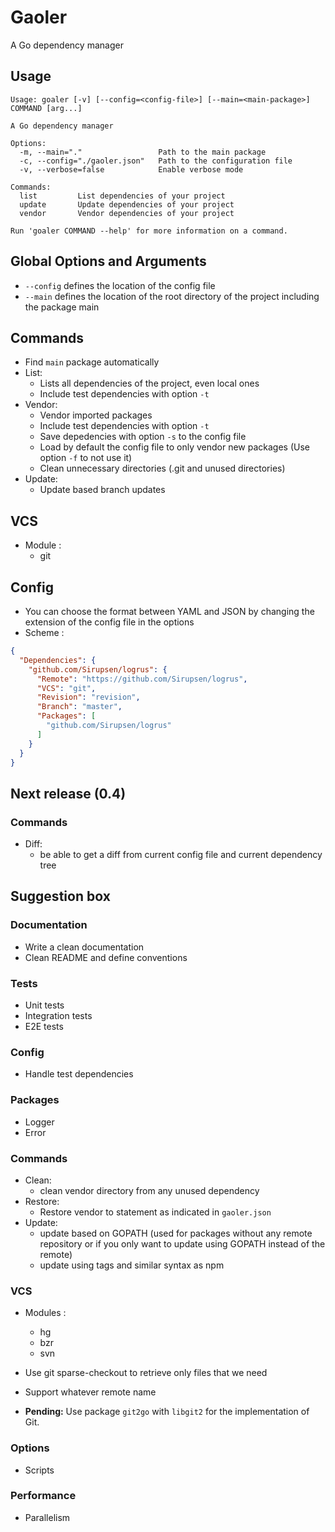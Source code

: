 # Gaoler

A Go dependency manager

## Usage

```
Usage: goaler [-v] [--config=<config-file>] [--main=<main-package>] COMMAND [arg...]

A Go dependency manager

Options:
  -m, --main="."                 Path to the main package
  -c, --config="./gaoler.json"   Path to the configuration file
  -v, --verbose=false            Enable verbose mode

Commands:
  list         List dependencies of your project
  update       Update dependencies of your project
  vendor       Vendor dependencies of your project

Run 'goaler COMMAND --help' for more information on a command.
```

## Global Options and Arguments

* `--config` defines the location of the config file
* `--main` defines the location of the root directory of the project including the package main

## Commands

* Find `main` package automatically
* List:
  - Lists all dependencies of the project, even local ones
  - Include test dependencies with option `-t`
* Vendor:
  - Vendor imported packages
  - Include test dependencies with option `-t`
  - Save depedencies with option `-s` to the config file
  - Load by default the config file to only vendor new packages (Use option `-f` to not use it)
  - Clean unnecessary directories (.git and unused directories)
* Update:
  - Update based branch updates

## VCS

* Module :
  - git

## Config

* You can choose the format between YAML and JSON by changing the extension of the config file in the options
* Scheme :

```JSON
{
  "Dependencies": {
    "github.com/Sirupsen/logrus": {
      "Remote": "https://github.com/Sirupsen/logrus",
      "VCS": "git",
      "Revision": "revision",
      "Branch": "master",
      "Packages": [
        "github.com/Sirupsen/logrus"
      ]
    }
  }
}
```

## Next release (0.4)

### Commands

* Diff:
  - be able to get a diff from current config file and current dependency tree

## Suggestion box

### Documentation

* Write a clean documentation
* Clean README and define conventions

### Tests

* Unit tests
* Integration tests
* E2E tests

### Config

* Handle test dependencies

### Packages

* Logger
* Error

### Commands

* Clean:
  - clean vendor directory from any unused dependency
* Restore:
  - Restore vendor to statement as indicated in `gaoler.json`
* Update:
  - update based on GOPATH (used for packages without any remote repository or if you only want to update using GOPATH instead of the remote)
  - update using tags and similar syntax as npm

### VCS

* Modules :
  - hg
  - bzr
  - svn
* Use git sparse-checkout to retrieve only files that we need
* Support whatever remote name

* **Pending:** Use package `git2go` with `libgit2` for the implementation of Git.

### Options

* Scripts

### Performance

* Parallelism

